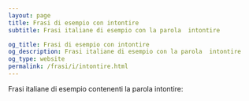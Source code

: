 ```yaml
---
layout: page
title: Frasi di esempio con intontire 
subtitle: Frasi italiane di esempio con la parola  intontire

og_title: Frasi di esempio con intontire 
og_description: Frasi italiane di esempio con la parola  intontire
og_type: website
permalink: /frasi/i/intontire.html
---
```


Frasi italiane di esempio contenenti la parola intontire:


